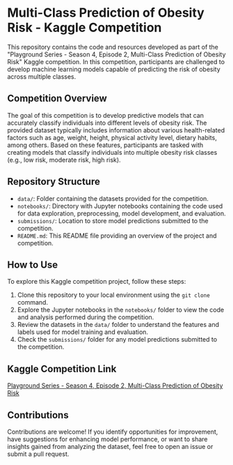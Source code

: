 # Multi-Class Prediction of Obesity Risk - Kaggle Competition

This repository contains the code and resources developed as part of the "Playground Series - Season 4, Episode 2, Multi-Class Prediction of Obesity Risk" Kaggle competition. In this competition, participants are challenged to develop machine learning models capable of predicting the risk of obesity across multiple classes.

## Competition Overview

The goal of this competition is to develop predictive models that can accurately classify individuals into different levels of obesity risk. The provided dataset typically includes information about various health-related factors such as age, weight, height, physical activity level, dietary habits, among others. Based on these features, participants are tasked with creating models that classify individuals into multiple obesity risk classes (e.g., low risk, moderate risk, high risk).

## Repository Structure

- `data/`: Folder containing the datasets provided for the competition.
- `notebooks/`: Directory with Jupyter notebooks containing the code used for data exploration, preprocessing, model development, and evaluation.
- `submissions/`: Location to store model predictions submitted to the competition.
- `README.md`: This README file providing an overview of the project and competition.

## How to Use

To explore this Kaggle competition project, follow these steps:

1. Clone this repository to your local environment using the `git clone` command.
2. Explore the Jupyter notebooks in the `notebooks/` folder to view the code and analysis performed during the competition.
3. Review the datasets in the `data/` folder to understand the features and labels used for model training and evaluation.
4. Check the `submissions/` folder for any model predictions submitted to the competition.

## Kaggle Competition Link

[Playground Series - Season 4, Episode 2, Multi-Class Prediction of Obesity Risk](https://www.kaggle.com/c/playground-series-04-obesity-risk)

## Contributions

Contributions are welcome! If you identify opportunities for improvement, have suggestions for enhancing model performance, or want to share insights gained from analyzing the dataset, feel free to open an issue or submit a pull request.
